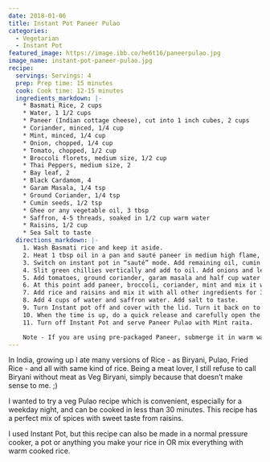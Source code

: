 ```yaml
---
date: 2018-01-06
title: Instant Pot Paneer Pulao
categories:
  - Vegetarian
  - Instant Pot
featured_image: https://image.ibb.co/he6t16/paneerpulao.jpg
image_name: instant-pot-paneer-pulao.jpg
recipe:
  servings: Servings: 4
  prep: Prep time: 15 minutes
  cook: Cook time: 12-15 minutes
  ingredients_markdown: |-
    * Basmati Rice, 2 cups
    * Water, 1 1/2 cups
    * Paneer (Indian cottage cheese), cut into 1 inch cubes, 2 cups
    * Coriander, minced, 1/4 cup
    * Mint, minced, 1/4 cup
    * Onion, chopped, 1/4 cup
    * Tomato, chopped, 1/2 cup
    * Broccoli florets, medium size, 1/2 cup
    * Thai Peppers, medium size, 2
    * Bay leaf, 2
    * Black Cardamom, 4
    * Garam Masala, 1/4 tsp
    * Ground Coriander, 1/4 tsp
    * Cumin seeds, 1/2 tsp
    * Ghee or any vegetable oil, 3 tbsp
    * Saffron, 4-5 threads, soaked in 1/2 cup warm water
    * Raisins, 1/2 cup
    * Sea Salt to taste
  directions_markdown: |-
    1. Wash Basmati rice and keep it aside.
    2. Heat 1 tbsp oil in a pan and sauté paneer in medium high flame, till it turns light brown from all sides (over cooking the paneer will make it hard). Remove from flame and set aside.
    3. Switch on instant pot in “sauté” mode. Add remaining oil, cumin seeds, bay leaves and cardamom and let it heat for 30 seconds. 
    4. Slit green chillies vertically and add to oil. Add onions and let it sauté for 2-3 minutes, till it turns light brown. Adding a pinch of salt speeds up the sautéing process.
    5. Add tomatoes, ground coriander, garam masala and half cup water in the pot. (Spice lovers, add some cayenne pepper). Water will prevent the spices from getting burnt. Keep stirring to prevent it from sticking to the surface of the pot. Sauté it for 2 minutes, or until most of the water is evaporated. This will help the spices to get cooked and not have a raw taste.
    6. At this point add paneer, broccoli, coriander, mint and mix it well with all the spices. 
    7. Add rice and raisins and mix it with all other ingredients for 30 seconds. Do not let it stick to the surface.
    8. Add 4 cups of water and saffron water. Add salt to taste.
    9. Turn Instant pot off and cover with the lid. Turn it back on to high pressure and set the timer for 5 minutes. Keep steam release handle in Sealing position.
    10. When the time is up, do a quick release and carefully open the lid.
    11. Turn off Instant Pot and serve Paneer Pulao with Mint raita.

    Note - If you are using pre-packaged Paneer, submerge it in warm water for 15 minutes before removing it from package. This will make Paneer extra soft. You can also add any vegetable you like and can follow the same recipe.
---
```

In India, growing up I ate many versions of Rice - as Biryani, Pulao, Fried Rice - and all with same kind of rice. Being a meat lover, I still refuse to call Biryani without meat as Veg Biryani, simply because that doesn’t make sense to me. ;) 

I wanted to try a veg Pulao recipe which is convenient, especially for a weekday night, and can be cooked in less than 30 minutes. This recipe has a perfect mix of spices with sweet taste from raisins.

I used Instant Pot, but this recipe can also be made in a normal pressure cooker, a pot or anything you make your rice in OR mix everything with warm cooked rice.
